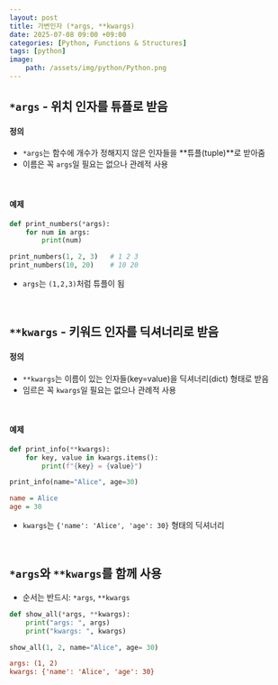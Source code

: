 ```yaml
---
layout: post
title: 가변인자 (*args, **kwargs)
date: 2025-07-08 09:00 +09:00
categories: [Python, Functions & Structures]
tags: [python]
image:
    path: /assets/img/python/Python.png
---
```


## `*args` - 위치 인자를 튜플로 받음

#### 정의

- `*args`는 함수에 개수가 정해지지 않은 인자들을 **튜플(tuple)**로 받아줌
- 이름은 꼭 `args`일 필요는 없으나 관례적 사용

<br>

#### 예제

```python
def print_numbers(*args):
    for num in args:
        print(num)

print_numbers(1, 2, 3)   # 1 2 3
print_numbers(10, 20)    # 10 20
```

- `args`는 `(1,2,3)`처럼 튜플이 됨

<br>

## `**kwargs` - 키워드 인자를 딕셔너리로 받음

#### 정의

- `**kwargs`는 이름이 있는 인자들(key=value)을 딕셔너리(dict) 형태로 받음
- 임르은 꼭 `kwargs`일 필요는 없으나 관례적 사용

<br>

#### 예제

```python
def print_info(**kwargs):
    for key, value in kwargs.items():
        print(f"{key} = {value}")

print_info(name="Alice", age=30)
```

```ini
name = Alice
age = 30
```

- `kwargs`는 `{'name': 'Alice', 'age': 30}` 형태의 딕셔너리

<br>

## `*args`와 `**kwargs`를 함께 사용

- 순서는 반드시: `*args`, `**kwargs`

```python
def show_all(*args, **kwargs):
    print("args: ", args)
    print("kwargs: ", kwargs)

show_all(1, 2, name="Alice", age= 30)
```

```ini
args: (1, 2)
kwargs: {'name': 'Alice', 'age': 30}
```

<br>
